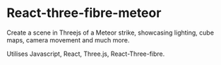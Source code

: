 # React-three-fibre-meteor

Create a scene in Threejs of a Meteor strike, showcasing lighting, cube maps, camera movement and much more.

Utilises Javascript, React, Three.js, React-Three-fibre.